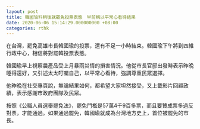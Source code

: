 ```yaml
---
layout: post
title: 韓國瑜料稍後就罷免投票表態　早前稱以平常心看待結果
date: 2020-06-06 15:14:29.000000000 +08:00
categories: rthk
---
```


在台灣，罷免高雄市長韓國瑜的投票，還有不足一小時結束。韓國瑜下午將到四維行政中心，相信將對罷韓投票表態。

韓國瑜早上視察農產品受上月暴雨災情的損害情況。他從市長官邸出發時表示昨晚睡得還好，又引述太太叮囑自己，以平常心看待，強調尊重民眾選擇。

他昨晚在社交專頁說，無論結果如何，都希望大家坦然接受，又上載影片回顧政績，表示感謝市政府團隊及民眾。

按照《公職人員選舉罷免法》，罷免門檻是57萬4千9百多票，而且要贊成票多過反對票，才能通過。如果通過罷免，韓國瑜就成為台灣地方史上，首位被罷免的市長。
